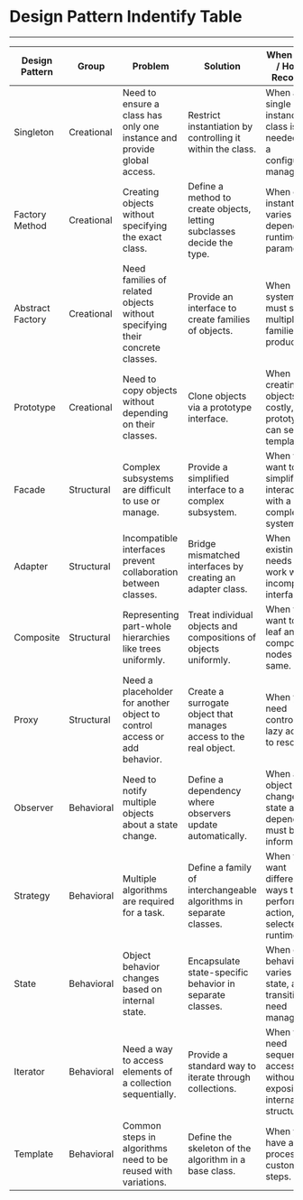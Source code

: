 # Design Pattern Indentify Table
---

| **Design Pattern**  | **Group**       | **Problem**                                                                 | **Solution**                                                         | **When to Use / How to Recognize**                                       |
|----------------------|-----------------|-----------------------------------------------------------------------------|-----------------------------------------------------------------------|---------------------------------------------------------------------------|
| Singleton            | Creational     | Need to ensure a class has only one instance and provide global access.    | Restrict instantiation by controlling it within the class.            | When a single instance of a class is needed, like a configuration manager.|
| Factory Method       | Creational     | Creating objects without specifying the exact class.                       | Define a method to create objects, letting subclasses decide the type.| When class instantiation varies or depends on runtime parameters.        |
| Abstract Factory     | Creational     | Need families of related objects without specifying their concrete classes.| Provide an interface to create families of objects.                   | When systems must support multiple families of products.                 |
| Prototype            | Creational     | Need to copy objects without depending on their classes.                   | Clone objects via a prototype interface.                              | When creating objects is costly, and prototypes can serve as templates.  |
| Facade               | Structural     | Complex subsystems are difficult to use or manage.                         | Provide a simplified interface to a complex subsystem.                | When you want to simplify interactions with a complex system.            |
| Adapter              | Structural     | Incompatible interfaces prevent collaboration between classes.             | Bridge mismatched interfaces by creating an adapter class.            | When existing code needs to work with incompatible interfaces.           |
| Composite            | Structural     | Representing part-whole hierarchies like trees uniformly.                  | Treat individual objects and compositions of objects uniformly.        | When you want to treat leaf and composite nodes the same.                |
| Proxy                | Structural     | Need a placeholder for another object to control access or add behavior.   | Create a surrogate object that manages access to the real object.     | When you need controlled or lazy access to resources.                    |
| Observer             | Behavioral     | Need to notify multiple objects about a state change.                      | Define a dependency where observers update automatically.             | When an object changes state and its dependents must be informed.         |
| Strategy             | Behavioral     | Multiple algorithms are required for a task.                               | Define a family of interchangeable algorithms in separate classes.    | When you want different ways to perform an action, selected at runtime.  |
| State                | Behavioral     | Object behavior changes based on internal state.                           | Encapsulate state-specific behavior in separate classes.              | When object behavior varies with state, and transitions need management. |
| Iterator             | Behavioral     | Need a way to access elements of a collection sequentially.                | Provide a standard way to iterate through collections.                | When you need sequential access without exposing internal structure.      |
| Template             | Behavioral     | Common steps in algorithms need to be reused with variations.              | Define the skeleton of the algorithm in a base class.                 | When you have a fixed process with customizable steps.                    |
